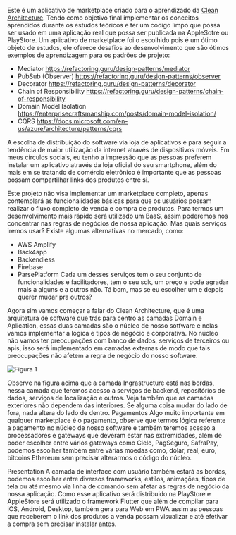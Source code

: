 Este é um aplicativo de marketplace criado para o aprendizado da [Clean Architecture](https://jasontaylor.dev/clean-architecture-getting-started/). 
Tendo como objetivo final implementar os conceitos aprendidos durante os estudos teóricos e ter um código limpo que possa ser usado em uma aplicação real que possa ser publicada na AppleSotre ou PlayStore.
Um aplicativo de marketplace foi o escolhido pois é um ótimo objeto de estudos, ele oferece desafios ao desenvolvimento que são ótimos exemplos de aprendizagem para os padrões de projeto:
- Mediator https://refactoring.guru/design-patterns/mediator
- PubSub (Observer) https://refactoring.guru/design-patterns/observer
- Decorator https://refactoring.guru/design-patterns/decorator
- Chain of Responsibility https://refactoring.guru/design-patterns/chain-of-responsibility
- Domain Model Isolation https://enterprisecraftsmanship.com/posts/domain-model-isolation/
- CQRS https://docs.microsoft.com/en-us/azure/architecture/patterns/cqrs

A escolha de distribuição do software via loja de aplicativos é para seguir a tendência de maior utilização da internet através de dispositivos móveis. Em meus círculos sociais, eu tenho a impressão que as pessoas preferem instalar um aplicativo através da loja oficial do seu smartphone, além do mais em se tratando de comércio eletrônico é importante que as pessoas possam compartilhar links dos produtos entre si. 

Este projeto não visa implementar um marketplace completo, apenas contemplará as funcionalidades básicas para que os usuários possam realizar o fluxo completo de venda e compra de produtos.
Para termos um desenvolvimento mais rápido será utilizado um BaaS, assim poderemos nos concentrar nas regras de negócios de nossa aplicação. Mas quais serviços iremos usar? Existe algumas alternativas no mercado, como:
- AWS Amplify
- Back4app
- Backendless
- Firebase
- ParsePlatform
Cada um desses serviços tem o seu conjunto de funcionalidades e facilitadores, tem o seu sdk, um preço e pode agradar mais a alguns e a outros não. Tá bom, mas se eu escolher um e depois querer mudar pra outros?

Agora sim vamos começar a falar do Clean Architecture, que é uma arquitetura de software que trás para centro as camadas Domain e Aplication, essas duas camadas são o núcleo de nosso sotfware e nelas vamos implementar a lógica e tipos de negócio e corporativa. 
No núcleo não vamos ter preocupações com banco de dados, serviços de terceiros ou apis, isso será implementado em camadas externas de modo que tais preocupações não afetem a regra de negócio do nosso software.

![Figura 1](https://i0.wp.com/jasontaylor.dev/wp-content/uploads/2020/01/Figure-01-2.png?w=531&ssl=1)

Observe na figura acima que a camada Ingrastructure está nas bordas, nessa camada que teremos acesso a serviços de backend, repositórios de dados, serviços de localização e outros. Veja também que as camadas exteriores não dependem das interiores. Se alguma coisa mudar do lado de fora, nada altera do lado de dentro.
Pagamentos
Algo muito importante em qualquer marketplace é o pagamento, observe que termos lógica referente a pagamento no núcleo de nosso software e também teremos acesso a processadores e gateways que deveram estar nas extremidades, além de poder escolher entre vários gateways como Cielo, PagSeguro, SafraPay, podemos escolher também entre várias moedas como, dólar, real, euro, bitcoins Ethereum sem precisar alterarmos o código do núcleo.

Presentation
A camada de interface com usuário também estará as bordas, podemos escolher entre diversos frameworks, estilos, animações, tipos de tela ou até mesmo via linha de comando sem afetar as regras de negócio da nossa aplicação. 
Como esse aplicativo será distribuido na PlayStore e AppleStore será utilizado o framework Flutter que além de compilar para iOS, Android, Desktop, também gera para Web em PWA assim as pessoas que receberem o link dos produtos a venda possam visualizar e até efetivar a compra sem precisar instalar antes.
